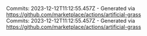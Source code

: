 Commits: 2023-12-12T11:12:55.457Z - Generated via https://github.com/marketplace/actions/artificial-grass
<br>
Commits: 2023-12-12T11:12:55.457Z - Generated via https://github.com/marketplace/actions/artificial-grass
<br>
